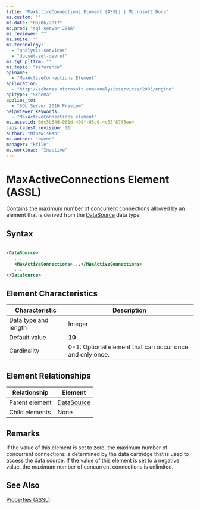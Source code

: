 ```yaml
---
title: "MaxActiveConnections Element (ASSL) | Microsoft Docs"
ms.custom: ""
ms.date: "03/06/2017"
ms.prod: "sql-server-2016"
ms.reviewer: ""
ms.suite: ""
ms.technology: 
  - "analysis-services"
  - "docset-sql-devref"
ms.tgt_pltfrm: ""
ms.topic: "reference"
apiname: 
  - "MaxActiveConnections Element"
apilocation: 
  - "http://schemas.microsoft.com/analysisservices/2003/engine"
apitype: "Schema"
applies_to: 
  - "SQL Server 2016 Preview"
helpviewer_keywords: 
  - "MaxActiveConnections element"
ms.assetid: 0dc5b64d-061d-409f-95c0-4c63f87f5ee4
caps.latest.revision: 11
author: "Minewiskan"
ms.author: "owend"
manager: "kfile"
ms.workload: "Inactive"
---
```

# MaxActiveConnections Element (ASSL)
  Contains the maximum number of concurrent connections allowed by an element that is derived from the [DataSource](../../../analysis-services/scripting/data-type/datasource-data-type-assl.md) data type.  
  
## Syntax  
  
```xml  
  
<DataSource>  
   ...  
   <MaxActiveConnections>...</MaxActiveConnections>  
   ...  
</DataSource>  
```  
  
## Element Characteristics  
  
|Characteristic|Description|  
|--------------------|-----------------|  
|Data type and length|Integer|  
|Default value|**10**|  
|Cardinality|0-1: Optional element that can occur once and only once.|  
  
## Element Relationships  
  
|Relationship|Element|  
|------------------|-------------|  
|Parent element|[DataSource](../../../analysis-services/scripting/data-type/datasource-data-type-assl.md)|  
|Child elements|None|  
  
## Remarks  
 If the value of this element is set to zero, the maximum number of concurrent connections is determined by the data cartridge that is used to access the data source. If the value of this element is set to a negative value, the maximum number of concurrent connections is unlimited.  
  
## See Also  
 [Properties &#40;ASSL&#41;](../../../analysis-services/scripting/properties/properties-assl.md)  
  
  
